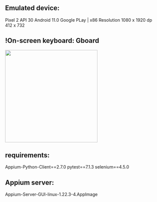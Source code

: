 ## Emulated device:
Pixel 2 API 30
Android 11.0 Google PLay | x86
Resolution 1080 x 1920
dp 412 x 732
## **!On-screen keyboard: Gboard**

<img src="https://user-images.githubusercontent.com/102417439/195529555-8706bafe-8f4e-46b1-a5ba-b39e662a0c5a.png" width="300">


## requirements:
Appium-Python-Client==2.7.0
pytest==7.1.3
selenium==4.5.0

## Appium server: 
Appium-Server-GUI-linux-1.22.3-4.AppImage
